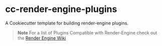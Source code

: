 # cc-render-engine-plugins
A Cookiecutter template for building render-engine plugins.

> **Note**
> For a list of Plugins Compatible with Render-Engine check out the [Render Engine Wiki](https://github.com/render-engine/render-engine/wiki/plugins)
